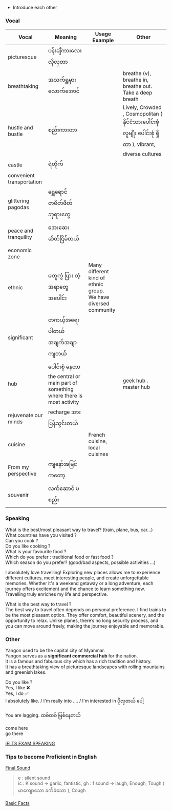 - Introduce each other 

### Vocal
| Vocal | Meaning | Usage Example | Other 
|-------|-------|-------|-------
| picturesque | ပန်းချီကားလေးလိုလှတာ | | 
| breathtaking | အသက်ရှူမှားလောက်အောင် | | breathe (v), breathe in, breathe out. Take a deep breath
| hustle and bustle | စည်းကားတာ | | Lively, Crowded , Cosmopolitan ( နိုင်ငံသားပေါင်းစုံ လူမျိုး ပေါင်းစုံ ရှိတာ ), vibrant, diverse cultures 
| castle | ရဲတိုက် | | 
| convenient transportation | | | 
| glittering pagodas | ရွှေရောင်တဖိတ်ဖိတ် ဘုရားတွေ | |
| peace and tranquility | အေးဆေးဆိတ်ငြိမ်တယ် | | 
| economic zone | | 
| ethnic | မတူကွဲ ပြား တဲ့အရာတွေအပေါင်း | Many different kind of ethnic group. <br> We have diversed community |
| significant | တကယ့်အရေးပါတယ် အချက်အချာကျတယ် | | 
| hub | ပေါင်းစုံ နေတာ the central or main part of something where there is most activity | | geek hub . master hub
| rejuvenate our minds | recharge အားပြန်သွင်းတယ် | | 
| cuisine | | French cuisine, local cuisines | 
| From my perspective | ကျနော်အမြင်ကတော့ | | 
| souvenir | လက်ဆောင် ပစည်း | |

### Speaking 
What is the best/most pleasant way to travel? (train, plane, bus, car...)  
What countries have you visited ?  
Can you cook ?  
Do you like cooking ?  
What is your favourite food ?  
Which do you prefer : traditional food or fast food ?  
Which season do you prefer? (good/bad aspects, possible activities ...)  

I absolutely love travelling! Exploring new places allows me to experience different cultures, meet interesting people, and create unforgettable memories. Whether it's a weekend getaway or a long adventure, each journey offers excitement and the chance to learn something new. Travelling truly enriches my life and perspective.  

What is the best way to travel ?   
The best way to travel often depends on personal preference. I find trains to be the most pleasant option. They offer comfort, beautiful scenery, and the opportunity to relax. Unlike planes, there’s no long security process, and you can move around freely, making the journey enjoyable and memorable.  

### Other 
Yangon used to be the capital city of Myanmar.   
Yangon serves as a <b> significant commercial hub </b> for the nation.  
It is a famous and fabulous city which has a rich tradition and history.  
It has a breathtaking view of picturesque landscapes with rolling mountains and greenish 
lakes.  

Do you like ?   
Yes, I like ❌  
Yes, I do   ✅  
I absolutely like. / I'm really into .... / I'm interested in ပိုလှတယ် ပေါ့ 

You are lagging.  ထစ်ထစ် ဖြစ်နေတယ်

come here   
go there 

[IELTS EXAM SPEAKING](https://www.examword.com/ielts-practice/speaking-exam-question)  

### Tips to become Proficient in English

[Final Sound](https://www.youtube.com/watch?v=CazktO6xfyI&list=PLjGyCF-b63jgheXXlZhfBIb2W65vktvOf)  
> e : silent sound  
> ic : K sound => garlic, fantistic, 
> gh : f sound => laugh, Enough, Tough ( မာကျောသော ခက်ခဲသော ), Cough

[Basic Facts](https://www.youtube.com/watch?v=DIBCF8WQnjU&list=PLjGyCF-b63jgheXXlZhfBIb2W65vktvOf&index=3)  
